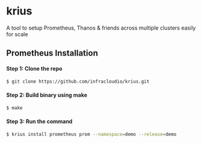 # krius
A tool to setup Prometheus, Thanos &amp; friends across multiple clusters easily for scale

## Prometheus Installation

#### Step 1: Clone the repo

```bash
$ git clone https://github.com/infracloudio/krius.git
```

#### Step 2: Build binary using make

```bash
$ make
```

#### Step 3: Run the command
```bash
$ krius install prometheus prom --namespace=demo --release=demo
```
